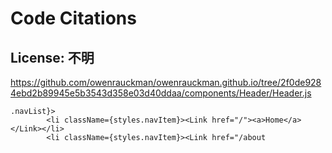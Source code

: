 # Code Citations

## License: 不明
https://github.com/owenrauckman/owenrauckman.github.io/tree/2f0de9284ebd2b89945e5b3543d358e03d40ddaa/components/Header/Header.js

```
.navList}>
        <li className={styles.navItem}><Link href="/"><a>Home</a></Link></li>
        <li className={styles.navItem}><Link href="/about
```

